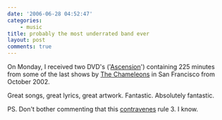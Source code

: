```yaml
---
date: '2006-06-28 04:52:47'
categories:
    - music
title: probably the most underrated band ever
layout: post
comments: true
---
```

On Monday, I received two DVD's
('[Ascension](http://www.thescourge.com/chameleons_trailer)') containing
225 minutes from some of the last shows by
[The Chameleons](http://www.nbrightside.com/blog/2006/01/10/in-praise-of-mark-burgess/)
in San Francisco from October 2002.

Great songs, great lyrics, great artwork. Fantastic. Absolutely fantastic.

PS. Don't bother commenting that this
[contravenes](http://www.nbrightside.com/blog/2006/06/09/7-habits-of-highly-ineffectual-bloggers/)
rule 3. I know.

